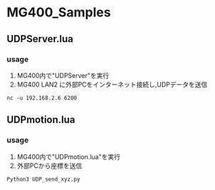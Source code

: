 # MG400_Samples
## UDPServer.lua
### usage
1. MG400内で"UDPServer"を実行
2. MG400 LAN2 に外部PCをインターネット接続し,UDPデータを送信
```
nc -u 192.168.2.6 6200
```
## UDPmotion.lua
### usage
1. MG400内で"UDPmotion.lua"を実行
2. 外部PCから座標を送信
```
Python3 UDP_send_xyz.py
```
